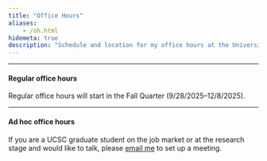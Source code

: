 ```yaml
---
title: "Office Hours"
aliases:
    - /oh.html
hidemeta: true
description: "Schedule and location for my office hours at the University of California, Santa Cruz."
---
```


--- 

#### Regular office hours

Regular office hours will start in the Fall Quarter (9/28/2025–12/8/2025). 

---

#### Ad hoc office hours

If you are a UCSC graduate student on the job market or at the research stage and would like to talk, please [email me](mailto:sara.asgari@ou.edu) to set up a meeting.
